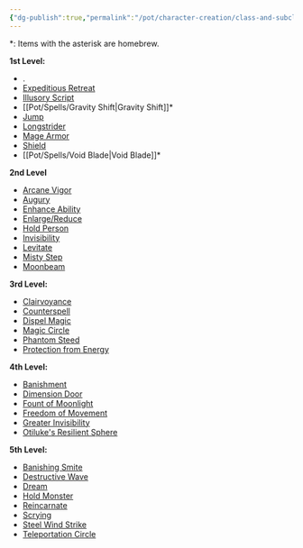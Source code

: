 ```yaml
---
{"dg-publish":true,"permalink":"/pot/character-creation/class-and-subclasses/riven/riven-spell-list-v1/","tags":["character-creation","riven"]}
---
```


\*: Items with the asterisk are homebrew.

**1st Level:**
- .
- [Expeditious Retreat](http://dnd2024.wikidot.com/spell:expeditious-retreat)
- [Illusory Script](http://dnd2024.wikidot.com/spell:illusory-script)
- [[Pot/Spells/Gravity Shift\|Gravity Shift]]*
- [Jump](http://dnd2024.wikidot.com/spell:jump)
- [Longstrider](http://dnd2024.wikidot.com/spell:longstrider)
- [Mage Armor](http://dnd2024.wikidot.com/spell:mage-armor)
- [Shield](http://dnd2024.wikidot.com/spell:shield)
- [[Pot/Spells/Void Blade\|Void Blade]]*

**2nd Level**
- [Arcane Vigor](http://dnd2024.wikidot.com/spell:arcane-vigor)
- [Augury](http://dnd2024.wikidot.com/spell:augury)
- [Enhance Ability](http://dnd2024.wikidot.com/spell:enhance-ability)
- [Enlarge/Reduce](http://dnd2024.wikidot.com/spell:enlarge-reduce)
- [Hold Person](http://dnd2024.wikidot.com/spell:hold-person)
- [Invisibility](http://dnd2024.wikidot.com/spell:invisibility)
- [Levitate](http://dnd2024.wikidot.com/spell:levitate)
- [Misty Step](http://dnd2024.wikidot.com/spell:misty-step)
- [Moonbeam](http://dnd2024.wikidot.com/spell:moonbeam)

**3rd Level:**
- [Clairvoyance](http://dnd2024.wikidot.com/spell:clairvoyance)
- [Counterspell](http://dnd2024.wikidot.com/spell:counterspell)
- [Dispel Magic](http://dnd2024.wikidot.com/spell:dispel-magic)
- [Magic Circle](http://dnd2024.wikidot.com/spell:magic-circle)
- [Phantom Steed](http://dnd2024.wikidot.com/spell:phantom-steed)
- [Protection from Energy](http://dnd2024.wikidot.com/spell:protection-from-energy)

**4th Level:**
- [Banishment](http://dnd2024.wikidot.com/spell:banishment)
- [Dimension Door](http://dnd2024.wikidot.com/spell:dimension-door)
- [Fount of Moonlight](http://dnd2024.wikidot.com/spell:fount-of-moonlight)
- [Freedom of Movement](http://dnd2024.wikidot.com/spell:freedom-of-movement)
- [Greater Invisibility](http://dnd2024.wikidot.com/spell:greater-invisibility)
- [Otiluke's Resilient Sphere](http://dnd2024.wikidot.com/spell:otilukes-resilient-sphere)


**5th Level:**
- [Banishing Smite](http://dnd2024.wikidot.com/spell:banishing-smite)
- [Destructive Wave](http://dnd2024.wikidot.com/spell:destructive-wave)
- [Dream](http://dnd2024.wikidot.com/spell:dream)
- [Hold Monster](http://dnd2024.wikidot.com/spell:hold-monster)
- [Reincarnate](http://dnd2024.wikidot.com/spell:reincarnate)
- [Scrying](http://dnd2024.wikidot.com/spell:scrying)
- [Steel Wind Strike](http://dnd2024.wikidot.com/spell:steel-wind-strike)
- [Teleportation Circle](http://dnd2024.wikidot.com/spell:teleportation-circle)